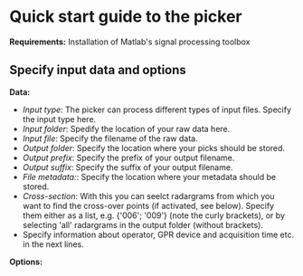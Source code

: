 # Quick start guide to the picker

**Requirements:** Installation of Matlab's signal processing toolbox

## Specify input data and options 

**Data:**

* *Input type*: The picker can process different types of input files. Specify the input type here.
* *Input folder*: Spedify the location of your raw data here.  
* *Input file*: Specify the filename of the raw data. 
* *Output folder*: Specify the location where your picks should be stored. 
* *Output prefix*: Specify the prefix of your output filename. 
* *Output suffix*: Specify the suffix of your output filename.
* *File metadata:*: Specify the location where your metadata should be stored. 
* *Cross-section*: With this you can seelct radargrams from which you want to find the cross-over points (if activated, see below). Specify them either as a list, e.g. {'006'; '009'} (note the curly brackets), or by selecting 'all' radargrams in the output folder (without brackets).
* Specify information about operator, GPR device and acquisition time etc. in the next lines. 

**Options:**


